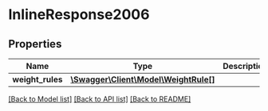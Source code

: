 # InlineResponse2006

## Properties
Name | Type | Description | Notes
------------ | ------------- | ------------- | -------------
**weight_rules** | [**\Swagger\Client\Model\WeightRule[]**](WeightRule.md) |  | [optional] 

[[Back to Model list]](../../README.md#documentation-for-models) [[Back to API list]](../../README.md#documentation-for-api-endpoints) [[Back to README]](../../README.md)

